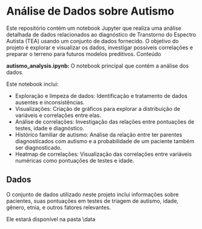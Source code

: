 # Análise de Dados sobre Autismo

Este repositório contém um notebook Jupyter que realiza uma análise detalhada de dados relacionados ao diagnóstico de Transtorno do Espectro Autista (TEA) usando um conjunto de dados fornecido. O objetivo do projeto é explorar e visualizar os dados, investigar possíveis correlações e preparar o terreno para futuros modelos preditivos.
Conteúdo

**autismo_analysis.ipynb:** O notebook principal que contém a análise dos dados. 

Este notebook inclui:

  - Exploração e limpeza de dados: Identificação e tratamento de dados ausentes e inconsistências.
  - Visualizações: Criação de gráficos para explorar a distribuição de variáveis e correlações entre elas.
  - Análise de correlações: Investigação das relações entre pontuações de testes, idade e diagnóstico.
  - Histórico familiar de autismo: Análise da relação entre ter parentes diagnosticados com autismo e a probabilidade de um paciente também ser diagnosticado.
  - Heatmap de correlações: Visualização das correlações entre variáveis numéricas como pontuações de testes e idade.

## Dados

O conjunto de dados utilizado neste projeto inclui informações sobre pacientes, suas pontuações em testes de triagem de autismo, idade, gênero, etnia, e outros fatores relevantes.

Ele estará disponível na pasta \data
